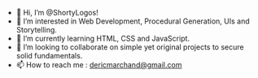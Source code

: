 - 👋 Hi, I’m @ShortyLogos!
- 👀 I’m interested in Web Development, Procedural Generation, UIs and Storytelling.
- 🌱 I’m currently learning HTML, CSS and JavaScript.
- 💞️ I’m looking to collaborate on simple yet original projects to secure solid fundamentals.
- 📫 How to reach me : dericmarchand@gmail.com

<!---
ShortyLogos/ShortyLogos is a ✨ special ✨ repository because its `README.md` (this file) appears on your GitHub profile.
You can click the Preview link to take a look at your changes.
--->

